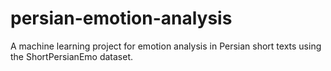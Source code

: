 # persian-emotion-analysis
A machine learning project for emotion analysis in Persian short texts using the ShortPersianEmo dataset.
